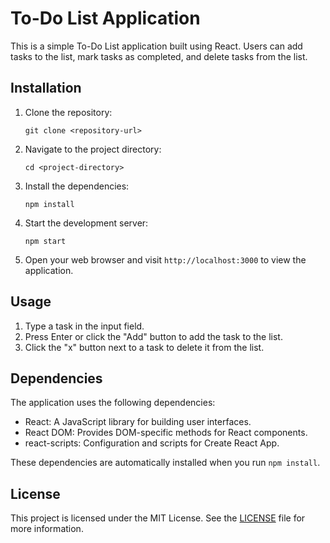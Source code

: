 # To-Do List Application

This is a simple To-Do List application built using React. Users can add tasks to the list, mark tasks as completed, and delete tasks from the list.

## Installation

1. Clone the repository:
   ```
   git clone <repository-url>
   ```

2. Navigate to the project directory:
   ```
   cd <project-directory>
   ```

3. Install the dependencies:
   ```
   npm install
   ```

4. Start the development server:
   ```
   npm start
   ```

5. Open your web browser and visit `http://localhost:3000` to view the application.

## Usage

1. Type a task in the input field.
2. Press Enter or click the "Add" button to add the task to the list.
3. Click the "x" button next to a task to delete it from the list.

## Dependencies

The application uses the following dependencies:

- React: A JavaScript library for building user interfaces.
- React DOM: Provides DOM-specific methods for React components.
- react-scripts: Configuration and scripts for Create React App.

These dependencies are automatically installed when you run `npm install`.

## License

This project is licensed under the MIT License. See the [LICENSE](LICENSE) file for more information.